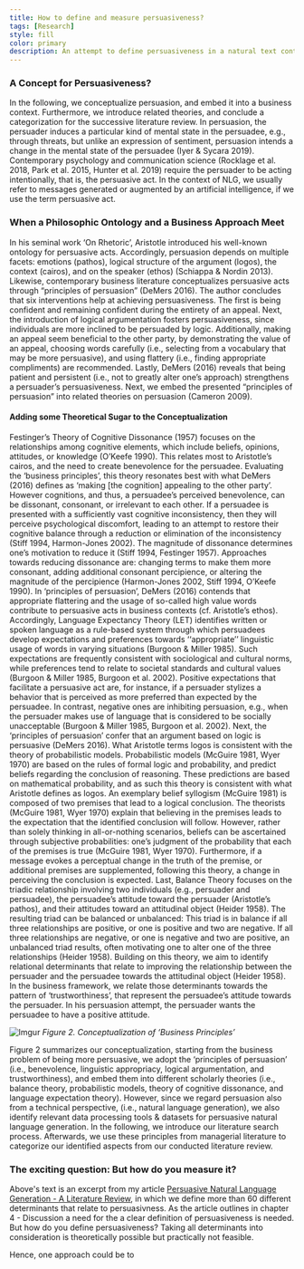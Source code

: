 ```yaml
---
title: How to define and measure persuasiveness?
tags: [Research]
style: fill
color: primary
description: An attempt to define persuasiveness in a natural text context.
---
```

### A Concept for Persuasiveness?

In the following, we conceptualize persuasion, and embed it into a business context. Furthermore, we introduce related theories, and conclude a categorization for the successive literature review. 
In persuasion, the persuader induces a particular kind of mental state in the persuadee, e.g., through threats, but unlike an expression of sentiment, persuasion intends a change in the mental state of the persuadee (Iyer & Sycara 2019). Contemporary psychology and communication science (Rocklage et al. 2018, Park et al. 2015, Hunter et al. 2019) require the persuader to be acting intentionally, that is, the persuasive act. In the context of NLG, we usually refer to messages generated or augmented by an artificial intelligence, if we use the term persuasive act.

### When a Philosophic Ontology and a Business Approach Meet

In his seminal work ‘On Rhetoric’, Aristotle introduced his well-known ontology for persuasive acts. Accordingly, persuasion depends on multiple facets: emotions (pathos), logical structure of the argument (logos), the context (cairos), and on the speaker (ethos) (Schiappa & Nordin 2013). 
Likewise, contemporary business literature conceptualizes persuasive acts through “principles of persuasion” (DeMers 2016). The author concludes that six interventions help at achieving persuasiveness. The first is being confident and remaining confident during the entirety of an appeal. Next, the introduction of logical argumentation fosters persuasiveness, since individuals are more inclined to be persuaded by logic. Additionally, making an appeal seem beneficial to the other party, by demonstrating the value of an appeal, choosing words carefully (i.e., selecting from a vocabulary that may be more persuasive), and using flattery (i.e., finding appropriate compliments) are recommended. Lastly, DeMers (2016) reveals that being patient and persistent (i.e., not to greatly alter one’s approach) strengthens a persuader’s persuasiveness. Next, we embed the presented “principles of persuasion” into related theories on persuasion (Cameron 2009). 

#### Adding some Theoretical Sugar to the Conceptualization

Festinger’s Theory of Cognitive Dissonance (1957) focuses on the relationships among cognitive elements, which include beliefs, opinions, attitudes, or knowledge (O’Keefe 1990). This relates most to Aristotle’s cairos, and the need to create benevolence for the persuadee. Evaluating the ‘business principles’, this theory resonates best with what DeMers (2016) defines as ‘making [the cognition] appealing to the other party’. However cognitions, and thus, a persuadee’s perceived benevolence, can be dissonant, consonant, or irrelevant to each other. If a persuadee is presented with a sufficiently vast cognitive inconsistency, then they will perceive psychological discomfort, leading to an attempt to restore their cognitive balance through a reduction or elimination of the inconsistency (Stiff 1994, Harmon-Jones 2002). The magnitude of dissonance determines one’s motivation to reduce it (Stiff 1994, Festinger 1957). Approaches towards reducing dissonance are: changing terms to make them more consonant, adding additional consonant percipience, or altering the magnitude of the percipience (Harmon-Jones 2002, Stiff 1994, O’Keefe 1990). 
In ‘principles of persuasion’, DeMers (2016) contends that appropriate flattering and the usage of so-called high value words contribute to persuasive acts in business contexts (cf. Aristotle’s ethos). Accordingly, Language Expectancy Theory (LET) identifies written or spoken language as a rule-based system through which persuadees develop expectations and preferences towards ‘‘appropriate’’ linguistic usage of words in varying situations (Burgoon & Miller 1985). Such expectations are frequently consistent with sociological and cultural norms, while preferences tend to relate to societal standards and cultural values (Burgoon & Miller 1985, Burgoon et al. 2002). Positive expectations that facilitate a persuasive act are, for instance, if a persuader stylizes a behavior that is perceived as more preferred than expected by the persuadee. In contrast, negative ones are inhibiting persuasion, e.g., when the persuader makes use of language that is considered to be socially unacceptable (Burgoon & Miller 1985, Burgoon et al. 2002).
Next, the ‘principles of persuasion’ confer that an argument based on logic is persuasive (DeMers 2016). What Aristotle terms logos is consistent with the theory of probabilistic models. Probabilistic models (McGuire 1981, Wyer 1970) are based on the rules of formal logic and probability, and predict beliefs regarding the conclusion of reasoning. These predictions are based on mathematical probability, and as such this theory is consistent with what Aristotle defines as logos. An exemplary belief syllogism (McGuire 1981) is composed of two premises that lead to a logical conclusion. The theorists (McGuire 1981, Wyer 1970) explain that believing in the premises leads to the expectation that the identified conclusion will follow. However, rather than solely thinking in all-or-nothing scenarios, beliefs can be ascertained through subjective probabilities: one’s judgment of the probability that each of the premises is true (McGuire 1981, Wyer 1970). Furthermore, if a message evokes a perceptual change in the truth of the premise, or additional premises are supplemented, following this theory, a change in perceiving the conclusion is expected.
Last, Balance Theory focuses on the triadic relationship involving two individuals (e.g., persuader and persuadee), the persuadee’s attitude toward the persuader (Aristotle’s pathos), and their attitudes toward an attitudinal object (Heider 1958). The resulting triad can be balanced or unbalanced: This triad is in balance if all three relationships are positive, or one is positive and two are negative. If all three relationships are negative, or one is negative and two are positive, an unbalanced triad results, often motivating one to alter one of the three relationships (Heider 1958). Building on this theory, we aim to identify relational determinants that relate to improving the relationship between the persuader and the persuadee towards the attitudinal object (Heider 1958). In the business framework, we relate those determinants towards the pattern of ‘trustworthiness’, that represent the persuadee’s attitude towards the persuader. In his persuasion attempt, the persuader wants the persuadee to have a positive attitude.

![Imgur](https://i.imgur.com/lwJ8CiX.png)
_Figure 2. Conceptualization of ‘Business Principles’_

Figure 2 summarizes our conceptualization, starting from the business problem of being more persuasive, we adopt the ‘principles of persuasion’ (i.e., benevolence, linguistic appropriacy, logical argumentation, and trustworthiness), and embed them into different scholarly theories (i.e., balance theory, probabilistic models, theory of cognitive dissonance, and language expectation theory). 
However, since we regard persuasion also from a technical perspective, (i.e., natural language generation), we also identify relevant data processing tools & datasets for persuasive natural language generation. In the following, we introduce our literature search process. Afterwards, we use these principles from managerial literature to categorize our identified aspects from our conducted literature review.

### The exciting question: But how do you measure it? 

Above's text is an excerpt from my article [Persuasive Natural Language Generation - A Literature Review](https://arxiv.org/abs/2101.05786), in which we define more than 60 different determinants that relate to persuasivness. As the article outlines in chapter 4 - Discussion a need for the a clear definition of persuasiveness is needed. But how do you define persuasiveness? Taking all determinants into consideration is theoretically possible but practically not feasible. 

Hence, one approach could be to 